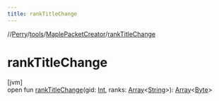 ```yaml
---
title: rankTitleChange
---
```

//[Perry](../../../index.html)/[tools](../index.html)/[MaplePacketCreator](index.html)/[rankTitleChange](rank-title-change.html)



# rankTitleChange



[jvm]\
open fun [rankTitleChange](rank-title-change.html)(gid: [Int](https://kotlinlang.org/api/latest/jvm/stdlib/kotlin/-int/index.html), ranks: [Array](https://kotlinlang.org/api/latest/jvm/stdlib/kotlin/-array/index.html)&lt;[String](https://docs.oracle.com/javase/8/docs/api/java/lang/String.html)&gt;): [Array](https://kotlinlang.org/api/latest/jvm/stdlib/kotlin/-array/index.html)&lt;[Byte](https://kotlinlang.org/api/latest/jvm/stdlib/kotlin/-byte/index.html)&gt;




